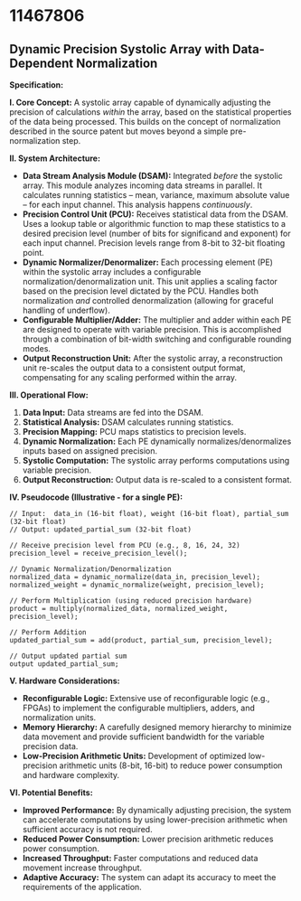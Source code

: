 # 11467806

## Dynamic Precision Systolic Array with Data-Dependent Normalization

**Specification:**

**I. Core Concept:** A systolic array capable of dynamically adjusting the precision of calculations *within* the array, based on the statistical properties of the data being processed. This builds on the concept of normalization described in the source patent but moves beyond a simple pre-normalization step.

**II. System Architecture:**

*   **Data Stream Analysis Module (DSAM):**  Integrated *before* the systolic array. This module analyzes incoming data streams in parallel. It calculates running statistics – mean, variance, maximum absolute value – for each input channel. This analysis happens *continuously*.
*   **Precision Control Unit (PCU):**  Receives statistical data from the DSAM.  Uses a lookup table or algorithmic function to map these statistics to a desired precision level (number of bits for significand and exponent) for each input channel.  Precision levels range from 8-bit to 32-bit floating point.
*   **Dynamic Normalizer/Denormalizer:** Each processing element (PE) within the systolic array includes a configurable normalization/denormalization unit. This unit applies a scaling factor based on the precision level dictated by the PCU.  Handles both normalization *and* controlled denormalization (allowing for graceful handling of underflow).
*   **Configurable Multiplier/Adder:**  The multiplier and adder within each PE are designed to operate with variable precision. This is accomplished through a combination of bit-width switching and configurable rounding modes.
*   **Output Reconstruction Unit:**  After the systolic array, a reconstruction unit re-scales the output data to a consistent output format, compensating for any scaling performed within the array.

**III. Operational Flow:**

1.  **Data Input:** Data streams are fed into the DSAM.
2.  **Statistical Analysis:** DSAM calculates running statistics.
3.  **Precision Mapping:** PCU maps statistics to precision levels.
4.  **Dynamic Normalization:** Each PE dynamically normalizes/denormalizes inputs based on assigned precision.
5.  **Systolic Computation:** The systolic array performs computations using variable precision.
6.  **Output Reconstruction:** Output data is re-scaled to a consistent format.

**IV. Pseudocode (Illustrative - for a single PE):**

```pseudocode
// Input:  data_in (16-bit float), weight (16-bit float), partial_sum (32-bit float)
// Output: updated_partial_sum (32-bit float)

// Receive precision level from PCU (e.g., 8, 16, 24, 32)
precision_level = receive_precision_level();

// Dynamic Normalization/Denormalization
normalized_data = dynamic_normalize(data_in, precision_level);
normalized_weight = dynamic_normalize(weight, precision_level);

// Perform Multiplication (using reduced precision hardware)
product = multiply(normalized_data, normalized_weight, precision_level);

// Perform Addition
updated_partial_sum = add(product, partial_sum, precision_level);

// Output updated partial sum
output updated_partial_sum;
```

**V. Hardware Considerations:**

*   **Reconfigurable Logic:**  Extensive use of reconfigurable logic (e.g., FPGAs) to implement the configurable multipliers, adders, and normalization units.
*   **Memory Hierarchy:**  A carefully designed memory hierarchy to minimize data movement and provide sufficient bandwidth for the variable precision data.
*   **Low-Precision Arithmetic Units:** Development of optimized low-precision arithmetic units (8-bit, 16-bit) to reduce power consumption and hardware complexity.

**VI. Potential Benefits:**

*   **Improved Performance:**  By dynamically adjusting precision, the system can accelerate computations by using lower-precision arithmetic when sufficient accuracy is not required.
*   **Reduced Power Consumption:** Lower precision arithmetic reduces power consumption.
*   **Increased Throughput:**  Faster computations and reduced data movement increase throughput.
*   **Adaptive Accuracy:** The system can adapt its accuracy to meet the requirements of the application.
